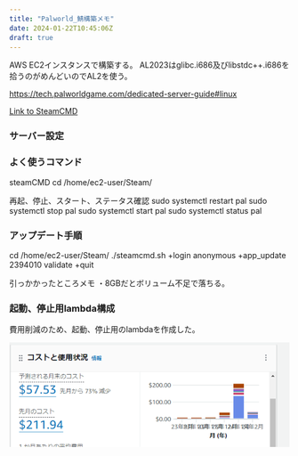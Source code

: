 ```yaml
---
title: "Palworld_鯖構築メモ"
date: 2024-01-22T10:45:06Z
draft: true
---
```


AWS EC2インスタンスで構築する。
AL2023はglibc.i686及びlibstdc++.i686を拾うのがめんどいのでAL2を使う。

<https://tech.palworldgame.com/dedicated-server-guide#linux>

[Link to SteamCMD](https://developer.valvesoftware.com/wiki/SteamCMD#Linux)

### サーバー設定

### よく使うコマンド

steamCMD
cd /home/ec2-user/Steam/

再起、停止、スタート、ステータス確認
sudo systemctl restart pal
sudo systemctl stop pal
sudo systemctl start pal
sudo systemctl status pal

### アップデート手順

cd /home/ec2-user/Steam/
./steamcmd.sh +login anonymous +app_update 2394010 validate +quit

引っかかったところメモ
・8GBだとボリューム不足で落ちる。

### 起動、停止用lambda構成

費用削減のため、起動、停止用のlambdaを作成した。

![alt text](image.png)
